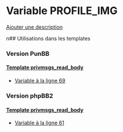 # Variable PROFILE_IMG
[Ajouter une description](https://fa-tvars.appspot.com/PROFILE_IMG)

n## Utilisations dans les templates

### Version PunBB

#### [Template privmsgs_read_body](punbb/privmsgs_read_body.md)
* [Variable à la ligne 69](../punbb/privmsgs_read_body.tpl#L69)

### Version phpBB2

#### [Template privmsgs_read_body](subsilver/privmsgs_read_body.md)
* [Variable à la ligne 61](../subsilver/privmsgs_read_body.tpl#L61)